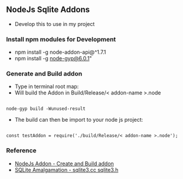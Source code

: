 ## NodeJs Sqlite Addons

* Develop this to use in my project

### Install npm modules for Development

* npm install -g node-addon-api@^1.7.1
* npm install -g node-gyp@6.0.1"

### Generate and Build addon

* Type in terminal root map:
* Will build the Addon in Build/Release/< addon-name >.node

```

node-gyp build -Wunused-result

```

* The build can then be import to your node js project:

```

const testAddon = require('./build/Release/< addon-name >.node');

```

### Reference

* [NodeJs Addon - Create and Build addon](https://nodejs.org/api/addons.html#addons_c_addons)
* [SQLite Amalgamation - sqlite3.cc sqlite3.h](https://www.sqlite.org/amalgamation.html)